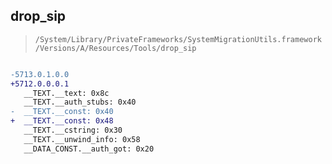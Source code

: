 ## drop_sip

> `/System/Library/PrivateFrameworks/SystemMigrationUtils.framework/Versions/A/Resources/Tools/drop_sip`

```diff

-5713.0.1.0.0
+5712.0.0.0.1
   __TEXT.__text: 0x8c
   __TEXT.__auth_stubs: 0x40
-  __TEXT.__const: 0x40
+  __TEXT.__const: 0x48
   __TEXT.__cstring: 0x30
   __TEXT.__unwind_info: 0x58
   __DATA_CONST.__auth_got: 0x20

```
